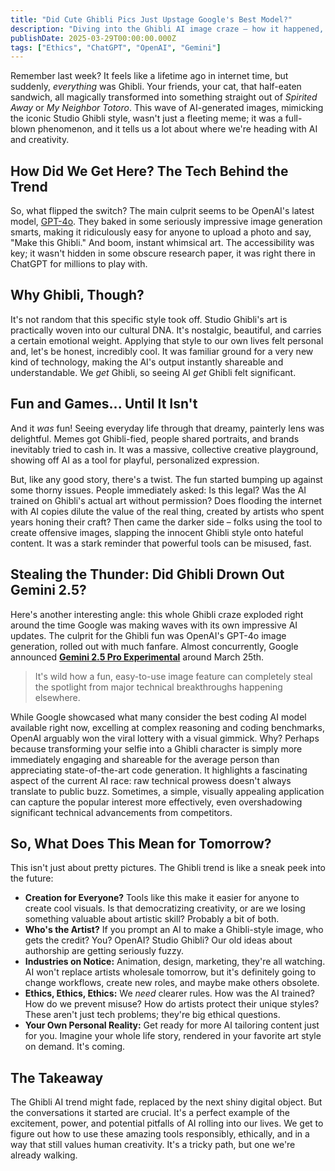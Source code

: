 ```yaml
---
title: "Did Cute Ghibli Pics Just Upstage Google's Best Model?"
description: "Diving into the Ghibli AI image craze – how it happened, why we love it, the tricky questions it raises, and how it stole the spotlight."
publishDate: 2025-03-29T00:00:00.000Z
tags: ["Ethics", "ChatGPT", "OpenAI", "Gemini"]
---
```


Remember last week? It feels like a lifetime ago in internet time, but suddenly, *everything* was Ghibli. Your friends, your cat, that half-eaten sandwich, all magically transformed into something straight out of *Spirited Away* or *My Neighbor Totoro*. This wave of AI-generated images, mimicking the iconic Studio Ghibli style, wasn't just a fleeting meme; it was a full-blown phenomenon, and it tells us a lot about where we're heading with AI and creativity.

## How Did We Get Here? The Tech Behind the Trend

So, what flipped the switch? The main culprit seems to be OpenAI's latest model, [GPT-4o](https://openai.com/index/introducing-4o-image-generation/). They baked in some seriously impressive image generation smarts, making it ridiculously easy for anyone to upload a photo and say, "Make this Ghibli." And boom, instant whimsical art. The accessibility was key; it wasn't hidden in some obscure research paper, it was right there in ChatGPT for millions to play with.

## Why Ghibli, Though?

It's not random that this specific style took off. Studio Ghibli's art is practically woven into our cultural DNA. It's nostalgic, beautiful, and carries a certain emotional weight. Applying that style to our own lives felt personal and, let's be honest, incredibly cool. It was familiar ground for a very new kind of technology, making the AI's output instantly shareable and understandable. We *get* Ghibli, so seeing AI *get* Ghibli felt significant.

## Fun and Games... Until It Isn't

And it *was* fun! Seeing everyday life through that dreamy, painterly lens was delightful. Memes got Ghibli-fied, people shared portraits, and brands inevitably tried to cash in. It was a massive, collective creative playground, showing off AI as a tool for playful, personalized expression.

But, like any good story, there's a twist. The fun started bumping up against some thorny issues. People immediately asked: Is this legal? Was the AI trained on Ghibli's actual art without permission? Does flooding the internet with AI copies dilute the value of the real thing, created by artists who spent years honing their craft? Then came the darker side – folks using the tool to create offensive images, slapping the innocent Ghibli style onto hateful content. It was a stark reminder that powerful tools can be misused, fast.

## Stealing the Thunder: Did Ghibli Drown Out Gemini 2.5?

Here's another interesting angle: this whole Ghibli craze exploded right around the time Google was making waves with its own impressive AI updates. The culprit for the Ghibli fun was OpenAI's GPT-4o image generation, rolled out with much fanfare. Almost concurrently, Google announced [**Gemini 2.5 Pro Experimental**](https://blog.google/technology/google-deepmind/gemini-model-thinking-updates-march-2025/) around March 25th.

> It's wild how a fun, easy-to-use image feature can completely steal the spotlight from major technical breakthroughs happening elsewhere.

While Google showcased what many consider the best coding AI model available right now, excelling at complex reasoning and coding benchmarks, OpenAI arguably won the viral lottery with a visual gimmick. Why? Perhaps because transforming your selfie into a Ghibli character is simply more immediately engaging and shareable for the average person than appreciating state-of-the-art code generation. It highlights a fascinating aspect of the current AI race: raw technical prowess doesn't always translate to public buzz. Sometimes, a simple, visually appealing application can capture the popular interest more effectively, even overshadowing significant technical advancements from competitors.

## So, What Does This Mean for Tomorrow?

This isn't just about pretty pictures. The Ghibli trend is like a sneak peek into the future:

*   **Creation for Everyone?** Tools like this make it easier for anyone to create cool visuals. Is that democratizing creativity, or are we losing something valuable about artistic skill? Probably a bit of both.
*   **Who's the Artist?** If you prompt an AI to make a Ghibli-style image, who gets the credit? You? OpenAI? Studio Ghibli? Our old ideas about authorship are getting seriously fuzzy.
*   **Industries on Notice:** Animation, design, marketing, they're all watching. AI won't replace artists wholesale tomorrow, but it's definitely going to change workflows, create new roles, and maybe make others obsolete.
*   **Ethics, Ethics, Ethics:** We *need* clearer rules. How was the AI trained? How do we prevent misuse? How do artists protect their unique styles? These aren't just tech problems; they're big ethical questions.
*   **Your Own Personal Reality:** Get ready for more AI tailoring content just for you. Imagine your whole life story, rendered in your favorite art style on demand. It's coming.

## The Takeaway

The Ghibli AI trend might fade, replaced by the next shiny digital object. But the conversations it started are crucial. It's a perfect example of the excitement, power, and potential pitfalls of AI rolling into our lives. We get to figure out how to use these amazing tools responsibly, ethically, and in a way that still values human creativity. It's a tricky path, but one we're already walking.
